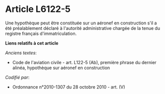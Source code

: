# Article L6122-5

Une hypothèque peut être constituée sur un aéronef en construction s'il a été préalablement déclaré à l'autorité
administrative chargée de la tenue du registre français d'immatriculation.

**Liens relatifs à cet article**

_Anciens textes_:

  - Code de l'aviation civile - art. L122-5 (Ab), première phrase du dernier alinéa, hypothèque sur aéronef en construction

_Codifié par_:

  - Ordonnance n°2010-1307 du 28 octobre 2010 - art. (V)
